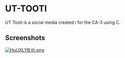 # UT-TOOTI

UT Tooti is a social media created i for the CA-3 using C.

## Screenshots
[![HuUXLYB.th.png](https://iili.io/HuUXLYB.th.png)](https://freeimage.host/i/HuUXLYB)
